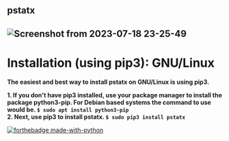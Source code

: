 ## pstatx

## ![Screenshot from 2023-07-18 23-25-49](https://github.com/Nathalon/pstatx/assets/69394316/b65ef2a8-00d6-41ca-8953-599e798a84a9)

Installation (using pip3): GNU/Linux
=======================================================================================================================

**The easiest and best way to install pstatx on GNU/Linux is using pip3.**  

**1. If you don't have pip3 installed, use your package manager to install the package python3-pip. For Debian based systems the command to use would be. `$ sudo apt install python3-pip`**  
**2. Next, use pip3 to install pstatx. `$ sudo pip3 install pstatx`**  

[![forthebadge made-with-python](http://ForTheBadge.com/images/badges/made-with-python.svg)](https://www.python.org/)
